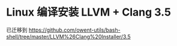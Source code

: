 Linux 编译安装 LLVM + Clang 3.5
======
已迁移到 https://github.com/owent-utils/bash-shell/tree/master/LLVM%26Clang%20Installer/3.5